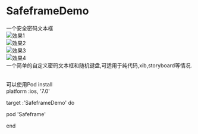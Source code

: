 # SafeframeDemo
一个安全密码文本框<br/>
![效果1](https://github.com/HeDong1117/SafeframeDemo/blob/master/SafeframeDemo/images/00.png)<br/>
![效果2](https://github.com/HeDong1117/SafeframeDemo/blob/master/SafeframeDemo/images/01.png)<br/>
![效果3](https://github.com/HeDong1117/SafeframeDemo/blob/master/SafeframeDemo/images/02.png)<br/>
![效果4](https://github.com/HeDong1117/SafeframeDemo/blob/master/SafeframeDemo/images/03.png)<br/>
一个简单的自定义密码文本框和随机键盘,可适用于纯代码,xib,storyboard等情况.<br/><br/>

可以使用Pod install<br/>
platform :ios, '7.0'<br/>

target :'SafeframeDemo' do<br/>

pod 'Safeframe'<br/>

end  <br/>


